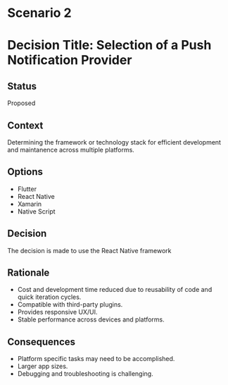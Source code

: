 <!-- # Decision record template by Michael Nygard

This is the template in [Documenting architecture decisions - Michael Nygard](http://thinkrelevance.com/blog/2011/11/15/documenting-architecture-decisions).
You can use [adr-tools](https://github.com/npryce/adr-tools) for managing the ADR files.

In each ADR file, write these sections: -->
# Scenario 2

# Decision Title: Selection of a Push Notification Provider
## Status

Proposed

## Context

Determining the framework or technology stack for efficient development and maintanence across multiple platforms.

## Options

- Flutter
- React Native
- Xamarin
- Native Script

## Decision

The decision is made to use the React Native framework

## Rationale
- Cost and development time reduced due to reusability of code and quick iteration cycles.
- Compatible with third-party plugins.
- Provides responsive UX/UI.
- Stable performance across devices and platforms.

## Consequences
- Platform specific tasks may need to be accomplished.
- Larger app sizes.
- Debugging and troubleshooting is challenging.
